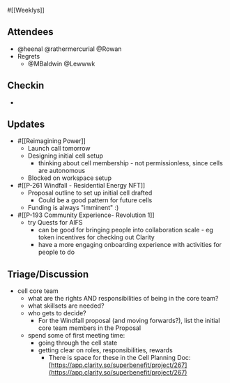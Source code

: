 #[[Weeklys]] 
## Attendees
- @heenal @rathermercurial @Rowan  
- Regrets
	- @MBaldwin @Lewwwk 

## Checkin
- 

## Updates
- #[[Reimagining Power]] 
	- Launch call tomorrow
	- Designing initial cell setup
		- thinking about cell membership - not permissionless, since cells are autonomous
	- Blocked on workspace setup
- #[[P-261 Windfall - Residential Energy NFT]] 
	- Proposal outline to set up initial cell drafted
		- Could be a good pattern for future cells
	- Funding is always "imminent" :)
- #[[P-193 Community Experience- Revolution 1]]
	- try Quests for AIFS
		- can be good for bringing people into collaboration scale - eg token incentives for checking out Clarity 
		- have a more engaging onboarding experience with activities for people to do

## Triage/Discussion
- cell core team
	- what are the rights AND responsibilities of being in the core team?
	- what skillsets are needed?
	- who gets to decide?
		- For the Windfall proposal (and moving forwards?), list the initial core team members in the Proposal
	- spend some of first meeting time:
		- going through the cell state
		- getting clear on roles, responsibilities, rewards
			- There is space for these in the Cell Planning Doc: [https://app.clarity.so/superbenefit/project/267](https://app.clarity.so/superbenefit/project/267) 

